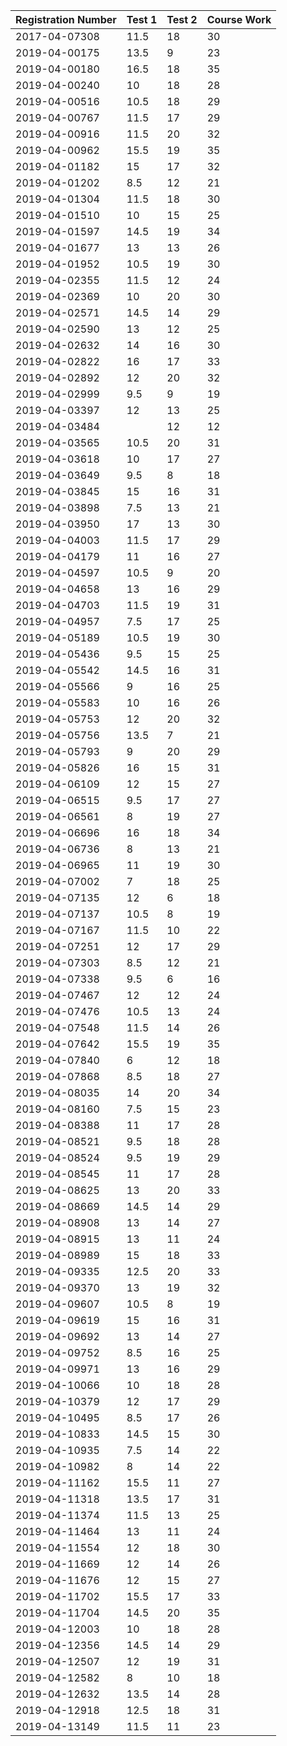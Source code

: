 | Registration Number | Test 1 | Test 2 | Course Work |
| ------------------- | ------ | ------ | ----------- |
| 2017-04-07308       | 11.5   | 18     | 30          |
| 2019-04-00175       | 13.5   | 9      | 23          |
| 2019-04-00180       | 16.5   | 18     | 35          |
| 2019-04-00240       | 10     | 18     | 28          |
| 2019-04-00516       | 10.5   | 18     | 29          |
| 2019-04-00767       | 11.5   | 17     | 29          |
| 2019-04-00916       | 11.5   | 20     | 32          |
| 2019-04-00962       | 15.5   | 19     | 35          |
| 2019-04-01182       | 15     | 17     | 32          |
| 2019-04-01202       | 8.5    | 12     | 21          |
| 2019-04-01304       | 11.5   | 18     | 30          |
| 2019-04-01510       | 10     | 15     | 25          |
| 2019-04-01597       | 14.5   | 19     | 34          |
| 2019-04-01677       | 13     | 13     | 26          |
| 2019-04-01952       | 10.5   | 19     | 30          |
| 2019-04-02355       | 11.5   | 12     | 24          |
| 2019-04-02369       | 10     | 20     | 30          |
| 2019-04-02571       | 14.5   | 14     | 29          |
| 2019-04-02590       | 13     | 12     | 25          |
| 2019-04-02632       | 14     | 16     | 30          |
| 2019-04-02822       | 16     | 17     | 33          |
| 2019-04-02892       | 12     | 20     | 32          |
| 2019-04-02999       | 9.5    | 9      | 19          |
| 2019-04-03397       | 12     | 13     | 25          |
| 2019-04-03484       |        | 12     | 12          |
| 2019-04-03565       | 10.5   | 20     | 31          |
| 2019-04-03618       | 10     | 17     | 27          |
| 2019-04-03649       | 9.5    | 8      | 18          |
| 2019-04-03845       | 15     | 16     | 31          |
| 2019-04-03898       | 7.5    | 13     | 21          |
| 2019-04-03950       | 17     | 13     | 30          |
| 2019-04-04003       | 11.5   | 17     | 29          |
| 2019-04-04179       | 11     | 16     | 27          |
| 2019-04-04597       | 10.5   | 9      | 20          |
| 2019-04-04658       | 13     | 16     | 29          |
| 2019-04-04703       | 11.5   | 19     | 31          |
| 2019-04-04957       | 7.5    | 17     | 25          |
| 2019-04-05189       | 10.5   | 19     | 30          |
| 2019-04-05436       | 9.5    | 15     | 25          |
| 2019-04-05542       | 14.5   | 16     | 31          |
| 2019-04-05566       | 9      | 16     | 25          |
| 2019-04-05583       | 10     | 16     | 26          |
| 2019-04-05753       | 12     | 20     | 32          |
| 2019-04-05756       | 13.5   | 7      | 21          |
| 2019-04-05793       | 9      | 20     | 29          |
| 2019-04-05826       | 16     | 15     | 31          |
| 2019-04-06109       | 12     | 15     | 27          |
| 2019-04-06515       | 9.5    | 17     | 27          |
| 2019-04-06561       | 8      | 19     | 27          |
| 2019-04-06696       | 16     | 18     | 34          |
| 2019-04-06736       | 8      | 13     | 21          |
| 2019-04-06965       | 11     | 19     | 30          |
| 2019-04-07002       | 7      | 18     | 25          |
| 2019-04-07135       | 12     | 6      | 18          |
| 2019-04-07137       | 10.5   | 8      | 19          |
| 2019-04-07167       | 11.5   | 10     | 22          |
| 2019-04-07251       | 12     | 17     | 29          |
| 2019-04-07303       | 8.5    | 12     | 21          |
| 2019-04-07338       | 9.5    | 6      | 16          |
| 2019-04-07467       | 12     | 12     | 24          |
| 2019-04-07476       | 10.5   | 13     | 24          |
| 2019-04-07548       | 11.5   | 14     | 26          |
| 2019-04-07642       | 15.5   | 19     | 35          |
| 2019-04-07840       | 6      | 12     | 18          |
| 2019-04-07868       | 8.5    | 18     | 27          |
| 2019-04-08035       | 14     | 20     | 34          |
| 2019-04-08160       | 7.5    | 15     | 23          |
| 2019-04-08388       | 11     | 17     | 28          |
| 2019-04-08521       | 9.5    | 18     | 28          |
| 2019-04-08524       | 9.5    | 19     | 29          |
| 2019-04-08545       | 11     | 17     | 28          |
| 2019-04-08625       | 13     | 20     | 33          |
| 2019-04-08669       | 14.5   | 14     | 29          |
| 2019-04-08908       | 13     | 14     | 27          |
| 2019-04-08915       | 13     | 11     | 24          |
| 2019-04-08989       | 15     | 18     | 33          |
| 2019-04-09335       | 12.5   | 20     | 33          |
| 2019-04-09370       | 13     | 19     | 32          |
| 2019-04-09607       | 10.5   | 8      | 19          |
| 2019-04-09619       | 15     | 16     | 31          |
| 2019-04-09692       | 13     | 14     | 27          |
| 2019-04-09752       | 8.5    | 16     | 25          |
| 2019-04-09971       | 13     | 16     | 29          |
| 2019-04-10066       | 10     | 18     | 28          |
| 2019-04-10379       | 12     | 17     | 29          |
| 2019-04-10495       | 8.5    | 17     | 26          |
| 2019-04-10833       | 14.5   | 15     | 30          |
| 2019-04-10935       | 7.5    | 14     | 22          |
| 2019-04-10982       | 8      | 14     | 22          |
| 2019-04-11162       | 15.5   | 11     | 27          |
| 2019-04-11318       | 13.5   | 17     | 31          |
| 2019-04-11374       | 11.5   | 13     | 25          |
| 2019-04-11464       | 13     | 11     | 24          |
| 2019-04-11554       | 12     | 18     | 30          |
| 2019-04-11669       | 12     | 14     | 26          |
| 2019-04-11676       | 12     | 15     | 27          |
| 2019-04-11702       | 15.5   | 17     | 33          |
| 2019-04-11704       | 14.5   | 20     | 35          |
| 2019-04-12003       | 10     | 18     | 28          |
| 2019-04-12356       | 14.5   | 14     | 29          |
| 2019-04-12507       | 12     | 19     | 31          |
| 2019-04-12582       | 8      | 10     | 18          |
| 2019-04-12632       | 13.5   | 14     | 28          |
| 2019-04-12918       | 12.5   | 18     | 31          |
| 2019-04-13149       | 11.5   | 11     | 23          |